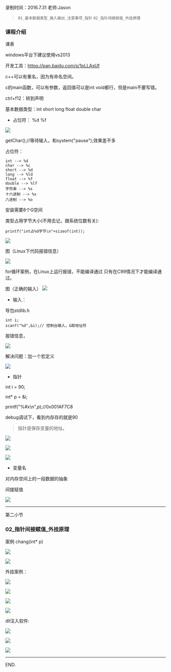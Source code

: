 录制时间：2016.7.31
老师:Jason


> `01_基本数据类型_输入输出_注意事项_指针`
> `02_指针间接赋值_外挂原理`

### 课程介绍

课表

windows平台下建议使用vs2013

开发工具：https://pan.baidu.com/s/1pLLAsUf


c++可以有重名，因为有命名空间。

c的main函数，可以有参数，返回值可以是int void都行，但是main不要写错。

ctrl+f12：转到声明


基本数据类型：int short long float double char

- 占位符： %d %f 


![](http://1)

getChar();//等待输入，和system("pause");效果差不多


占位符：

	int --> %d 
	char --> %c
	short --> %d
	long --> %ld
	float --> %f
	double --> %lf
	字符串 --> %s
	十六进制 --> %x
	八进制 --> %o



安装需要8个G空间

类型占用字节大小(不用去记，跟系统位数有关):

	printf("int占%d字节\n"+sizeof(int));


![](http://2)

图（Linux下代码报错信息）

![](http://3)

for循环案例，在Linux上运行报错，不能编译通过 只有在C99情况下才能编译通过。

图（正确的输入）
![](http://4)


- 输入：

导包stdlib.h

	int i;
	scanf("%d",&i);// 控制台输入，&取地址符

报错信息，

![](http://5)

解决问题：加一个宏定义

![](http://6)


- 指针


int i  = 90;

int* p = &i;

printf("%#x\n",p);//0x001AF7C8


debug调试下，看到内存存的就是90


> 指针是保存变量的地址。

![](http://7)

![](http://8)

![](http://9)


- 变量名

对内存空间上的一段数据的抽象

间接赋值

![](http://10)

----

第二小节


### 02_指针间接赋值_外挂原理


案例 chang(int* p)

![](http://11)

![](http://12)

外挂案例：


![](http://13)


![](http://14)

![](http://15)

![](http://16)


dll注入软件:

![](http://17)

![](http://18)

![](http://19)


---

END.








